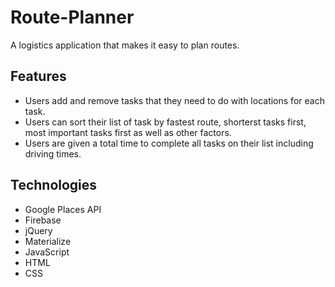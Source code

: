 # Route-Planner
A logistics application that makes it easy to plan routes.

## Features
- Users add and remove tasks that they need to do with locations for each task.
- Users can sort their list of task by fastest route, shorterst tasks first, most important tasks first as well as other factors.
- Users are given a total time to complete all tasks on their list including driving times.

## Technologies
- Google Places API
- Firebase
- jQuery
- Materialize
- JavaScript
- HTML
- CSS
